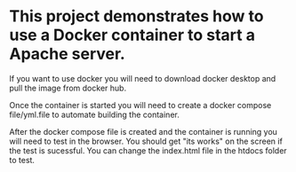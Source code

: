 <h1>This project demonstrates how to use a Docker container to start a Apache server.</h1>

<p>If you want to use docker you will need to download docker desktop and pull the image from docker hub.</p>

<p>Once the container is started you will need to create a docker compose file/yml.file to automate building the container.</p>

<p>After the docker compose file is created and the container is running you will need to test in the browser. You should get "its works" on the screen if the test is sucessful. You can change the index.html file in the htdocs folder to test.</p>
